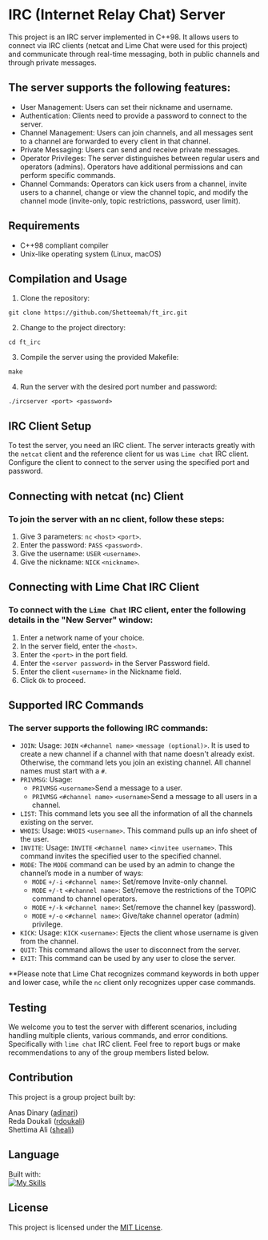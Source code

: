 # IRC (Internet Relay Chat) Server

This project is an IRC server implemented in C++98. It allows users to connect via IRC clients (netcat and Lime Chat were used for this project) and communicate through real-time messaging, both in public channels and through private messages.

## The server supports the following features:

<ul>
    <li>User Management: Users can set their nickname and username.</li>
    <li>Authentication: Clients need to provide a password to connect to the server.</li>
    <li>Channel Management: Users can join channels, and all messages sent to a channel are forwarded to every client in that channel.</li>
    <li>Private Messaging: Users can send and receive private messages.</li>
    <li>Operator Privileges: The server distinguishes between regular users and operators (admins). Operators have additional permissions and can perform specific commands.</li>
    <li>Channel Commands: Operators can kick users from a channel, invite users to a channel, change or view the channel topic, and modify the channel mode (invite-only, topic restrictions, password, user limit).</li>
</ul>

## Requirements

<ul>
    <li>C++98 compliant compiler</li>
    <li>Unix-like operating system (Linux, macOS)</li>
</ul>

## Compilation and Usage

1. Clone the repository:

```
git clone https://github.com/Shetteemah/ft_irc.git
```

2. Change to the project directory:

```
cd ft_irc
```

3. Compile the server using the provided Makefile:

```
make
```

4. Run the server with the desired port number and password:

```
./ircserver <port> <password>
```


## IRC Client Setup

To test the server, you need an IRC client. The server interacts greatly with the `netcat` client and the reference client for us was `Lime chat` IRC client. Configure the client to connect to the server using the specified port and password.

## Connecting with netcat (nc) Client

### To join the server with an nc client, follow these steps:

1. Give 3 parameters: `nc` `<host>` `<port>`.
2. Enter the password: `PASS` `<password>`.
3. Give the username: `USER` `<username>`.
4. Give the nickname: `NICK` `<nickname>`.

## Connecting with Lime Chat IRC Client

### To connect with the `Lime Chat` IRC client, enter the following details in the "New Server" window:

1. Enter a network name of your choice.
2. In the server field, enter the `<host>`.
3. Enter the `<port>` in the port field.
4. Enter the `<server password>` in the Server Password field.
5. Enter the client `<username>` in the Nickname field.
6. Click `Ok` to proceed.

## Supported IRC Commands

### The server supports the following IRC commands:

- `JOIN`: Usage: `JOIN` `<#channel name>` `<message (optional)>`. It is used to create a new channel if a channel with that name doesn't already exist. Otherwise, the command lets you join an existing channel. All channel names must start with a `#`.
- `PRIVMSG`:
  Usage:
  - `PRIVMSG` `<username>`Send a message to a user.
  - `PRIVMSG` `<#channel name>` `<username>`Send a message to all users in a channel.
- `LIST`: This command lets you see all the information of all the channels existing on the server.
- `WHOIS`: Usage: `WHOIS` `<username>`. This command pulls up an info sheet of the user.
- `INVITE`: Usage: `INVITE` `<#channel name>` `<invitee username>`. This command invites the specified user to the specified channel.
- `MODE`: The `MODE` command can be used by an admin to change the channel’s mode in a number of ways:
  - `MODE` `+/-i` `<#channel name>`: Set/remove Invite-only channel.
  - `MODE` `+/-t` `<#channel name>`: Set/remove the restrictions of the TOPIC command to channel operators.
  - `MODE` `+/-k` `<#channel name>`: Set/remove the channel key (password).
  - `MODE` `+/-o` `<#channel name>`: Give/take channel operator (admin) privilege.
- `KICK`: Usage: `KICK` `<username>`: Ejects the client whose username is given from the channel.
- `QUIT`: This command allows the user to disconnect from the server.
- `EXIT`: This command can be used by any user to close the server.

**Please note that Lime Chat recognizes command keywords in both upper and lower case, while the `nc` client only recognizes upper case commands.


## Testing

We welcome you to test the server with different scenarios, including handling multiple clients, various commands, and error conditions. Specifically with `lime chat` IRC client. Feel free to report bugs or make recommendations to any of the group members listed below.

## Contribution

This project is a group project built by:

Anas Dinary ([adinari](https://github.com/adinari42))<br/>
Reda Doukali ([rdoukali](https://github.com/rdoukali42))</br>
Shettima Ali ([sheali](https://github.com/Shetteemah))</br>

## Language

Built with: </br>
[![My Skills](https://skillicons.dev/icons?i=cpp)](https://skillicons.dev)

## License

This project is licensed under the [MIT License](https://github.com/Shetteemah/ft_irc/blob/main/LICENSE).
